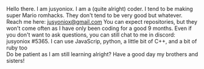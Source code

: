 Hello there. I am jusyoniox. I am a (quite alright) coder.
I tend to be making super Mario romhacks. They don't tend to be very good but whatever.
 Reach me here: jusyoniox@gmail.com
You can expect repositories, but they won't come often as I have only been coding for a good 9 months.
Even if you don't want to ask questions, you can still chat to me in discord: jusyoniox #5365.
I can use JavaScrip, python, a little bit of C++, and a bit of ruby too  
Do be patient as I am still learning alright?
Have a good day my brothers and sisters!
